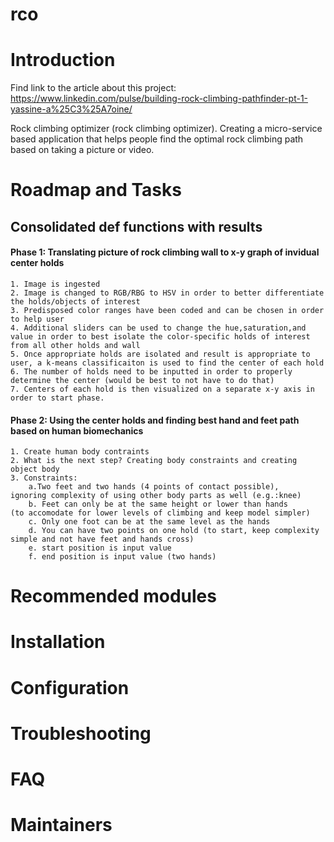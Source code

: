 # rco


# Introduction
Find link to the article about this project:
https://www.linkedin.com/pulse/building-rock-climbing-pathfinder-pt-1-yassine-a%25C3%25A7oine/


Rock climbing optimizer (rock climbing optimizer). Creating a micro-service based application that helps people
find the optimal rock climbing path based on taking a picture or video. 


# Roadmap and Tasks

## Consolidated def functions with results 

#### Phase 1: Translating picture of rock climbing wall to x-y graph of invidual center holds
    1. Image is ingested
    2. Image is changed to RGB/RBG to HSV in order to better differentiate the holds/objects of interest
    3. Predisposed color ranges have been coded and can be chosen in order to help user 
    4. Additional sliders can be used to change the hue,saturation,and value in order to best isolate the color-specific holds of interest from all other holds and wall
    5. Once appropriate holds are isolated and result is appropriate to user, a k-means classificaiton is used to find the center of each hold
    6. The number of holds need to be inputted in order to properly determine the center (would be best to not have to do that)
    7. Centers of each hold is then visualized on a separate x-y axis in order to start phase.
    
#### Phase 2: Using the center holds and finding best hand and feet path based on human biomechanics 
    1. Create human body contraints
    2. What is the next step? Creating body constraints and creating object body
    3. Constraints:
        a.Two feet and two hands (4 points of contact possible),
    ignoring complexity of using other body parts as well (e.g.:knee)
        b. Feet can only be at the same height or lower than hands
    (to accomodate for lower levels of climbing and keep model simpler)
        c. Only one foot can be at the same level as the hands
        d. You can have two points on one hold (to start, keep complexity simple and not have feet and hands cross)
        e. start position is input value
        f. end position is input value (two hands)

    

# Recommended modules
# Installation
# Configuration
# Troubleshooting
# FAQ
# Maintainers
